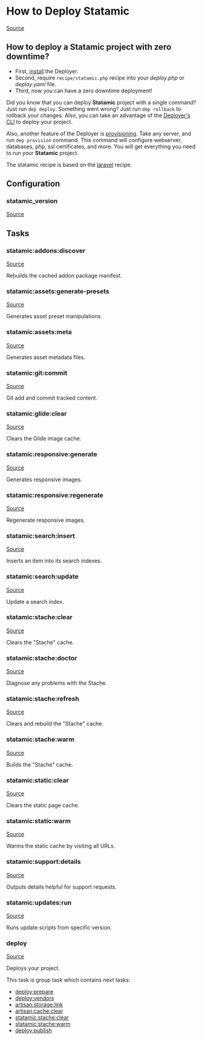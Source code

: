 <!-- DO NOT EDIT THIS FILE! -->
<!-- Instead edit recipe/statamic.php -->
<!-- Then run bin/docgen -->

# How to Deploy Statamic

[Source](/recipe/statamic.php)

## How to deploy a Statamic project with zero downtime?

- First, [install](/docs/installation.md) the Deployer. 
- Second, require `recipe/statamic.php` recipe into your _deploy.php_ or _deploy.yaml_ file.
- Third, now you can have a zero downtime deployment!

Did you know that you can deploy **Statamic** project with a single command? Just run `dep deploy`.
Something went wrong? Just run `dep rollback` to rollback your changes.
Also, you can take an advantage of the [Deployer's CLI](/docs/cli.md) to deploy your project.

Also, another feature of the Deployer is [provisioning](/docs/recipe/provision.md). Take any server, and run `dep provision` command.
This command will configure webserver, databases, php, ssl certificates, and more. 
You will get everything you need to run your **Statamic** project.

The statamic recipe is based on the [laravel](/docs/recipe/laravel.md) recipe.

## Configuration
### statamic_version
[Source](https://github.com/deployphp/deployer/blob/master/recipe/statamic.php#L15)






## Tasks

### statamic:addons:discover
[Source](https://github.com/deployphp/deployer/blob/master/recipe/statamic.php#L26)

Rebuilds the cached addon package manifest.




### statamic:assets:generate-presets
[Source](https://github.com/deployphp/deployer/blob/master/recipe/statamic.php#L33)

Generates asset preset manipulations.




### statamic:assets:meta
[Source](https://github.com/deployphp/deployer/blob/master/recipe/statamic.php#L36)

Generates asset metadata files.




### statamic:git:commit
[Source](https://github.com/deployphp/deployer/blob/master/recipe/statamic.php#L43)

Git add and commit tracked content.




### statamic:glide:clear
[Source](https://github.com/deployphp/deployer/blob/master/recipe/statamic.php#L50)

Clears the Glide image cache.




### statamic:responsive:generate
[Source](https://github.com/deployphp/deployer/blob/master/recipe/statamic.php#L57)

Generates responsive images.




### statamic:responsive:regenerate
[Source](https://github.com/deployphp/deployer/blob/master/recipe/statamic.php#L60)

Regenerate responsive images.




### statamic:search:insert
[Source](https://github.com/deployphp/deployer/blob/master/recipe/statamic.php#L67)

Inserts an item into its search indexes.




### statamic:search:update
[Source](https://github.com/deployphp/deployer/blob/master/recipe/statamic.php#L70)

Update a search index.




### statamic:stache:clear
[Source](https://github.com/deployphp/deployer/blob/master/recipe/statamic.php#L77)

Clears the "Stache" cache.




### statamic:stache:doctor
[Source](https://github.com/deployphp/deployer/blob/master/recipe/statamic.php#L80)

Diagnose any problems with the Stache.




### statamic:stache:refresh
[Source](https://github.com/deployphp/deployer/blob/master/recipe/statamic.php#L83)

Clears and rebuild the "Stache" cache.




### statamic:stache:warm
[Source](https://github.com/deployphp/deployer/blob/master/recipe/statamic.php#L86)

Builds the "Stache" cache.




### statamic:static:clear
[Source](https://github.com/deployphp/deployer/blob/master/recipe/statamic.php#L93)

Clears the static page cache.




### statamic:static:warm
[Source](https://github.com/deployphp/deployer/blob/master/recipe/statamic.php#L96)

Warms the static cache by visiting all URLs.




### statamic:support:details
[Source](https://github.com/deployphp/deployer/blob/master/recipe/statamic.php#L103)

Outputs details helpful for support requests.




### statamic:updates:run
[Source](https://github.com/deployphp/deployer/blob/master/recipe/statamic.php#L110)

Runs update scripts from specific version.




### deploy
[Source](https://github.com/deployphp/deployer/blob/master/recipe/statamic.php#L118)

Deploys your project.




This task is group task which contains next tasks:
* [deploy:prepare](/docs/recipe/common.md#deployprepare)
* [deploy:vendors](/docs/recipe/deploy/vendors.md#deployvendors)
* [artisan:storage:link](/docs/recipe/laravel.md#artisanstoragelink)
* [artisan:cache:clear](/docs/recipe/laravel.md#artisancacheclear)
* [statamic:stache:clear](/docs/recipe/statamic.md#statamicstacheclear)
* [statamic:stache:warm](/docs/recipe/statamic.md#statamicstachewarm)
* [deploy:publish](/docs/recipe/common.md#deploypublish)


